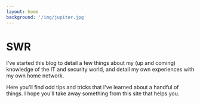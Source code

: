 ```yaml
---
layout: home
background: '/img/jupiter.jpg'
---
```

# SWR

I've started this blog to detail a few things about my (up and coming) knowledge of the IT and security world,
and detail my own experiences with my own home network.

Here you'll find odd tips and tricks that I've learned about a handful of things. I hope you'll take away something from
this site that helps you.